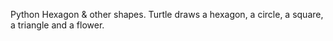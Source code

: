 Python
Hexagon & other shapes. 
Turtle draws a hexagon, a circle, a square, a triangle and a flower.
